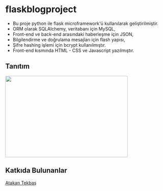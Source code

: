 # flaskblogproject

<ul> 
  <li>Bu proje python ile flask microframework'ü kullanılarak geliştirilmiştir. </li>
  <li>ORM olarak SQLAlchemy, veritabanı için MySQL, </li>
  <li>Front-end ve back-end arasındaki haberleşme için JSON,</li>
  <li>Bilgilendirme ve doğrulama mesajları için flash yapısı,</li>
  <li>Şifre hashing işlemi için bcrypt kullanılmıştır.</li>
  <li>Front-end kısmında HTML - CSS ve Javascript yazılmıştır.</li>
</ul>

<h2>Tanıtım</h2>
<a href="https://drive.google.com/file/d/1jw-6W_mCg-XqpRLldIocnekjctd0gKTr/view">
<img border="0" src="https://drive.google.com/uc?export=view&id=1sutT6mw5xNQQSLi-_VTRVKTr9E0htuuk" width="384" height="256"> </a>

<h2>Katkıda Bulunanlar</h2>
<a href="https://www.linkedin.com/in/atakantekbas/">Atakan Tekbaş</a>
